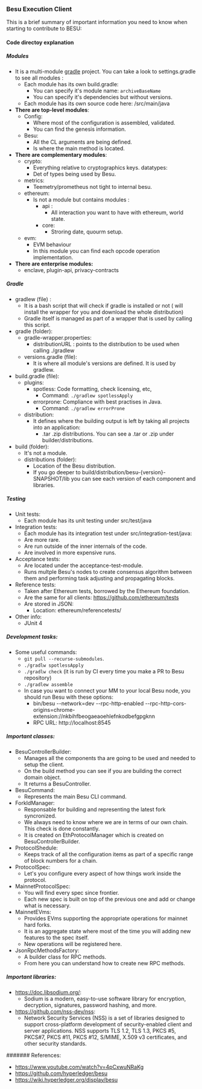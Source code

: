 ### Besu Execution Client
This is a brief summary of important information you need to know when starting to contribute to BESU:
#### Code directoy explanation

##### Modules
+  It is a multi-module [gradle](https://gradle.org/) project. You can take a look to settings.gradle to see all modules :
    + Each module has its own build.gradle:
		+ You can specify it's module name: `archiveBaseName`
		+ You can specify it's dependencies but without versions.
	+ Each module has its own source code here: /src/main/java
+ **There are top-level modules**:
	+ Config:
		+ Where most of the configuration is assembled, validated.
		+ You can find the genesis information.
	+ Besu:
		+ All the CL arguments are being defined.
		+ Is where the main method is located.
+ **There are complementary modules**:
	+ crypto:
		+ Everything relative to cryptographics keys.
		datatypes:
		+ Det of types being used by Besu.
	+ metrics:
		+ Teemetry/prometheus not tight to internal besu.
	+ ethereum:
		+ Is not a module but contains modules :
			+ api :
				+ All interaction you want to have with ethereum, world state.
			+ core: 
				+ Stroring date, quourm setup.
	+ evm:
		+ EVM behaviour
		+ In this module you can find each opcode operation implementation.
+ **There are enterprise modules:** 
	+ enclave, plugin-api, privacy-contracts

##### Gradle
+ gradlew (file) :
	+ It is a bash script that will check if gradle is installed or not ( will install the wrapper for you and download the whole distribution)
	+ Gradle itself is managed as part of a wrapper that is used by calling this script.
+ gradle (folder):
	+ gradle-wrapper.properties:
		+ distributionURL : points to the distribution to be used when calling ./gradlew
	+ versions.gradle (file):
		+ It is where all module's versions are defined. It is used by gradlew.
+ build.gradle (file):
	+ plugins:
		+ spotless: Code formatting, check licensing, etc,
			+ Command:  `./gradlew spotlessApply`
		+ errorprone:  Compliance with best practises in Java.
			+ Command:  `./gradlew errorProne`
	+ distribution:
		+ It defines where the building output is left by taking all projects into an application:
			+ .tar .zip distributions. You can see a .tar or .zip under builder/distributions.
+ build (folder):
	+ It's not a module.
	+ distributions (folder):
		+ Location of the Besu distribution.
		+ If you go deeper to build/distribution/besu-{version}-SNAPSHOT/lib you can see each version of each component and libraries.

##### Testing
+ Unit tests:
	+ Each module has its unit testing under src/test/java
+ Integration tests:
	+ Each module has its integration test under src/integration-test/java:
	+ Are more rare.
	+ Are run outside of the inner internals of the code.
	+ Are involved in more expensive runs.
+ Acceptance tests:
	+ Are located under the acceptance-test-module.
	+ Runs multple Besu's nodes to create consensus algorithm between them and performing task adjusting and propagating blocks.
+ Reference tests:
	+ Taken after Ethereum tests, borrowed by the Ethereum foundation.
	+ Are the same for all clients: https://github.com/ethereum/tests
	+ Are stored in JSON:
		+ Location: ethereum/referencetests/
+ Other info:
	+ JUnit 4


#####  Development tasks:
+ Some useful commands:
	+ `git pull --recurse-submodules`.
	+ `./gradlw spotlessApply`
	+ `./gradlw check` (it is run by CI every time you make a PR to Besu repository)
	+  `./gradlew assemble`
	+  In case you want to connect your MM to your local Besu node, you should run Besu with these options:
		+ bin/besu --network=dev --rpc-http-enabled --rpc-http-cors-origins=chrome-extension://nkbihfbeogaeaoehlefnkodbefgpgknn
		+ RPC URL: http://localhost:8545


#####  Important classes:
+ BesuControllerBuilder:
	+ Manages all the components tha are going to be used and needed to setup the client.
	+ On the build method you can see if you are building the correct domain object.
	+ It returns a BesuController.
+ BesuCommand:
	+ Represents the main Besu CLI command.
+ ForkIdManager:
	+ Responsable for building and representing the latest fork syncronized.
	+ We always need to know where we are in terms of our own chain. This check is done constantly.
	+ It is created on EthProtocolManager which is created on BesuControllerBuilder. 
+ ProtocolShedule:
	+ Keeps track of all the configuration items as part of a specific range of block numbers for a chain.
+ ProtocolSpec:
	+ Let's you configure every aspect of how things work inside the protocol.
+ MainnetProtocolSpec:
	+ You will find every spec since frontier.
	+ Each new spec is built on top of the previous one and add or change what is necessary.
+ MainnetEVms:
	+ Provides EVms supporting the appropriate operations for mainnet hard forks.
	+ It is an aggregate state where most of the time you will adding new features to the spec itself.
	+ New operations will be registered here.
+ JsonRpcMethodsFactory:
	+ A builder class for RPC methods.
	+ From here you can understand how to create new RPC methods.


##### Important libraries:
+ https://doc.libsodium.org/:
	+ Sodium is a modern, easy-to-use software library for encryption, decryption, signatures, password hashing, and more.
+ https://github.com/nss-dev/nss:
	+ Network Security Services (NSS) is a set of libraries designed to support cross-platform development of security-enabled client and server applications. NSS supports TLS 1.2, TLS 1.3, PKCS #5, PKCS#7, PKCS #11, PKCS #12, S/MIME, X.509 v3 certificates, and other security standards.

####### References:
+ https://www.youtube.com/watch?v=4pCxwuNRaKg
+ https://github.com/hyperledger/besu
+ https://wiki.hyperledger.org/display/besu